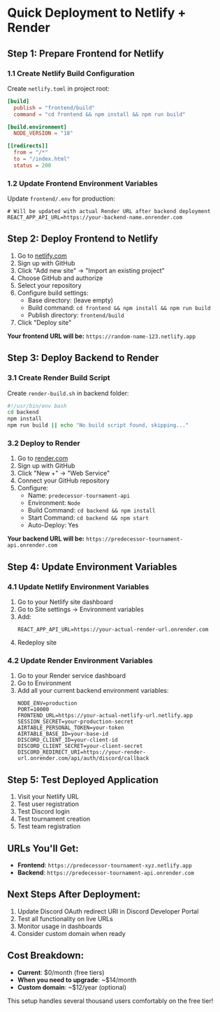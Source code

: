 # Quick Deployment to Netlify + Render

## Step 1: Prepare Frontend for Netlify

### 1.1 Create Netlify Build Configuration
Create `netlify.toml` in project root:

```toml
[build]
  publish = "frontend/build"
  command = "cd frontend && npm install && npm run build"

[build.environment]
  NODE_VERSION = "18"

[[redirects]]
  from = "/*"
  to = "/index.html"
  status = 200
```

### 1.2 Update Frontend Environment Variables
Update `frontend/.env` for production:

```env
# Will be updated with actual Render URL after backend deployment
REACT_APP_API_URL=https://your-backend-name.onrender.com
```

## Step 2: Deploy Frontend to Netlify

1. Go to [netlify.com](https://app.netlify.com)
2. Sign up with GitHub
3. Click "Add new site" → "Import an existing project"
4. Choose GitHub and authorize
5. Select your repository
6. Configure build settings:
   - Base directory: (leave empty)
   - Build command: `cd frontend && npm install && npm run build`
   - Publish directory: `frontend/build`
7. Click "Deploy site"

**Your frontend URL will be:** `https://random-name-123.netlify.app`

## Step 3: Deploy Backend to Render

### 3.1 Create Render Build Script
Create `render-build.sh` in backend folder:

```bash
#!/usr/bin/env bash
cd backend
npm install
npm run build || echo "No build script found, skipping..."
```

### 3.2 Deploy to Render
1. Go to [render.com](https://render.com)
2. Sign up with GitHub
3. Click "New +" → "Web Service"
4. Connect your GitHub repository
5. Configure:
   - Name: `predecessor-tournament-api`
   - Environment: `Node`
   - Build Command: `cd backend && npm install`
   - Start Command: `cd backend && npm start`
   - Auto-Deploy: Yes

**Your backend URL will be:** `https://predecessor-tournament-api.onrender.com`

## Step 4: Update Environment Variables

### 4.1 Update Netlify Environment Variables
1. Go to your Netlify site dashboard
2. Go to Site settings → Environment variables
3. Add:
   ```
   REACT_APP_API_URL=https://your-actual-render-url.onrender.com
   ```
4. Redeploy site

### 4.2 Update Render Environment Variables
1. Go to your Render service dashboard
2. Go to Environment
3. Add all your current backend environment variables:
   ```
   NODE_ENV=production
   PORT=10000
   FRONTEND_URL=https://your-actual-netlify-url.netlify.app
   SESSION_SECRET=your-production-secret
   AIRTABLE_PERSONAL_TOKEN=your-token
   AIRTABLE_BASE_ID=your-base-id
   DISCORD_CLIENT_ID=your-client-id
   DISCORD_CLIENT_SECRET=your-client-secret
   DISCORD_REDIRECT_URI=https://your-render-url.onrender.com/api/auth/discord/callback
   ```

## Step 5: Test Deployed Application

1. Visit your Netlify URL
2. Test user registration
3. Test Discord login
4. Test tournament creation
5. Test team registration

## URLs You'll Get:

- **Frontend**: `https://predecessor-tournament-xyz.netlify.app`
- **Backend**: `https://predecessor-tournament-api.onrender.com`

## Next Steps After Deployment:

1. Update Discord OAuth redirect URI in Discord Developer Portal
2. Test all functionality on live URLs
3. Monitor usage in dashboards
4. Consider custom domain when ready

## Cost Breakdown:
- **Current**: $0/month (free tiers)
- **When you need to upgrade**: ~$14/month
- **Custom domain**: ~$12/year (optional)

This setup handles several thousand users comfortably on the free tier!